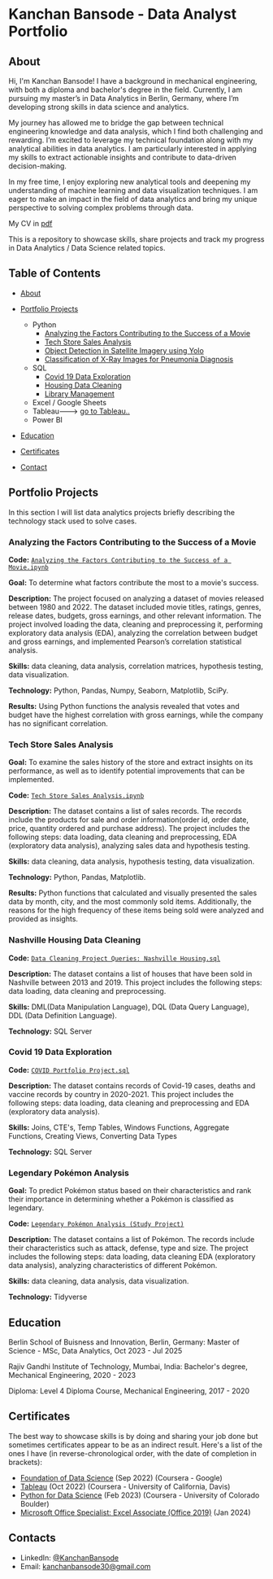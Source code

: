 # Kanchan Bansode - Data Analyst Portfolio
## About
Hi, I'm Kanchan Bansode! I have a background in mechanical engineering, with both a diploma and bachelor's degree in the field. Currently, I am pursuing my master’s in Data Analytics in Berlin, Germany, where I’m developing strong skills in data science and analytics.

My journey has allowed me to bridge the gap between technical engineering knowledge and data analysis, which I find both challenging and rewarding. I’m excited to leverage my technical foundation along with my analytical abilities in data analytics. I am particularly interested in applying my skills to extract actionable insights and contribute to data-driven decision-making.

In my free time, I enjoy exploring new analytical tools and deepening my understanding of machine learning and data visualization techniques. I am eager to make an impact in the field of data analytics and bring my unique perspective to solving complex problems through data.

My CV in [pdf]()

This is a repository to showcase skills, share projects and track my progress in Data Analytics / Data Science related topics.

## Table of Contents

- [About](https://github.com/Kanchan-Bansode/Data-Analyst-Portfolio/blob/main/README.md#about)
- [Portfolio Projects](https://github.com/Kanchan-Bansode/Data-Analyst-Portfolio/blob/main/README.md#portfolio-projects)
  - Python
    - [Analyzing the Factors Contributing to the Success of a Movie](https://github.com/Kanchan-Bansode/Data-Analyst-Portfolio/blob/main/README.md#analyzing-the-factors-contributing-to-the-success-of-a-movie)
    - [Tech Store Sales Analysis](https://github.com/Kanchan-Bansode/Data-Analyst-Portfolio/blob/main/README.md#tech-store-sales-analysis)
    - [Object Detection in Satellite Imagery using Yolo]()
    - [Classification of X-Ray Images for  Pneumonia Diagnosis]()
  - SQL
    - [Covid 19 Data Exploration](https://github.com/Kanchan-Bansode/Data-Analyst-Portfolio/blob/main/README.md#covid-19-data-exploration)
    - [Housing Data Cleaning](https://github.com/Kanchan-Bansode/Data-Analyst-Portfolio/blob/main/README.md#nashville-housing-data-cleaning)
    - [Library Management](https://github.com/Kanchan-Bansode/Portfolio_Projects/blob/main/Library%20Management.pdf)
  - Excel / Google Sheets
  - Tableau---> [go to Tableau..](https://public.tableau.com/app/profile/kanchan.bansode6882/vizzes)
  - Power BI
  


- [Education](https://github.com/Kanchan-Bansode/Data-Analyst-Portfolio/blob/main/README.md#education)  
- [Certificates](https://github.com/Kanchan-Bansode/Data-Analyst-Portfolio/blob/main/README.md#certificates)
- [Contact](https://github.com/Kanchan-Bansode/Data-Analysis-Portfolio/blob/main/README.md#contacts)
## Portfolio Projects
In this section I will list data analytics projects briefly describing the technology stack used to solve cases.

### Analyzing the Factors Contributing to the Success of a Movie
**Code:** [`Analyzing the Factors Contributing to the Success of a Movie.ipynb`](https://github.com/tiannaparris/PortfolioProjects/blob/main/Analyzing%20the%20Factors%20Contributing%20to%20the%20Success%20of%20a%20Movie.ipynb)

**Goal:** To determine what factors contribute the most to a movie's success.

**Description:** The project focused on analyzing a dataset of movies released between 1980 and 2022. The dataset included movie titles, ratings, genres, release dates, budgets, gross earnings, and other relevant information. The project involved loading the data, cleaning and preprocessing it, performing exploratory data analysis (EDA), analyzing the correlation between budget and gross earnings, and implemented Pearson’s correlation statistical analysis.

**Skills:** data cleaning, data analysis, correlation matrices, hypothesis testing, data visualization.

**Technology:** Python, Pandas, Numpy, Seaborn, Matplotlib, SciPy.

**Results:** Using Python functions the analysis revealed that votes and budget have the highest correlation with gross earnings, while the company has no significant correlation.

### Tech Store Sales Analysis

**Goal:** To examine the sales history of the store and extract insights on its performance, as well as to identify potential improvements that can be implemented.

**Code:** [`Tech Store Sales Analysis.ipynb`](https://github.com/Kanchan-Bansode/Portfolio_Projects/blob/main/Tech%20Store%20Sales%20Analysis.ipynb)

**Description:** The dataset contains a list of sales records.  The records include the products for sale and order information(order id, order date, price, quantity ordered and purchase address). The project includes the following steps: data loading, data cleaning and preprocessing, EDA (exploratory data analysis), analyzing sales data and hypothesis testing.

**Skills:** data cleaning, data analysis, hypothesis testing, data visualization.

**Technology:** Python, Pandas, Matplotlib.

**Results:** Python functions that calculated and visually presented the sales data by month, city, and the most commonly sold items. Additionally, the reasons for the high frequency of these items being sold were analyzed and provided as insights.



### Nashville Housing Data Cleaning
**Code:** [`Data Cleaning Project Queries: Nashville Housing.sql`](https://github.com/Kanchan-Bansode/Portfolio_Projects/blob/main/Housing%20Data%20Cleaning.sql)

**Description:** The dataset contains a list of houses that have been sold in Nashville between 2013 and 2019. This project includes the following steps: data loading, data cleaning and preprocessing.


**Skills:** DML(Data Manipulation Language), DQL (Data Query Language), DDL (Data Definition Language).

**Technology:** SQL Server


### Covid 19 Data Exploration
**Code:** [`COVID Portfolio Project.sql`](https://github.com/tiannaparris/PortfolioProjects/blob/main/COVID%20Portfolio%20Project.sql)

**Description:** The dataset contains records of Covid-19 cases, deaths and vaccine records by country in 2020-2021. This project includes the following steps: data loading, data cleaning and preprocessing and EDA (exploratory data analysis).

**Skills:** Joins, CTE's, Temp Tables, Windows Functions, Aggregate Functions, Creating Views, Converting Data Types

**Technology:** SQL Server



### Legendary Pokémon Analysis

**Goal:** To predict Pokémon status based on their characteristics and rank their importance in determining whether a Pokémon is classified as legendary.

**Code:** [`Legendary Pokémon Analysis (Study Project)`](https://github.com/tiannaparris/PortfolioProjects/blob/main/Legendary%20Pok%C3%A9mon%20Analysis.ipynb)

**Description:** The dataset contains a list of  Pokémon.  The records include their characteristics such as attack, defense, type and size. The project includes the following steps: data loading, data cleaning EDA (exploratory data analysis), analyzing characteristics of different Pokémon.

**Skills:** data cleaning, data analysis, data visualization.

**Technology:** Tidyverse 





## Education
Berlin School of Buisness and Innovation, Berlin, Germany: 
Master of Science - MSc, Data Analytics,
Oct 2023 - Jul 2025 

Rajiv Gandhi Institute of Technology, Mumbai, India:
Bachelor's degree, Mechanical Engineering,
2020 - 2023

Diploma:
Level 4 Diploma Course, Mechanical Engineering,
2017 - 2020

## Certificates
The best way to showcase skills is by doing and sharing your job done but sometimes certificates appear to be as an indirect result. Here's a list of the ones I have (in reverse-chronological order, with the date of completion in brackets):
- [Foundation of Data Science]() (Sep 2022) (Coursera - Google)
- [Tableau](https://www.coursera.org/account/accomplishments/verify/62LME4DV8CUV) (Oct 2022) (Coursera - University of California, Davis)
- [Python for Data Science](https://coursera.org/share/a16ecd3de61dd794199c452586cba90c) (Feb 2023) (Coursera - University of Colorado Boulder)
- [Microsoft Office Specialist: Excel Associate (Office 2019)]() (Jan 2024)

## Contacts
- LinkedIn: [@KanchanBansode](https://www.linkedin.com/in/kanchan-bansode)
- Email: kanchanbansode30@gmail.com
